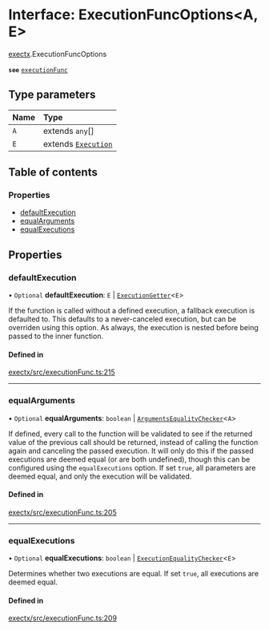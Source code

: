 # Interface: ExecutionFuncOptions<A, E\>

[exectx](../wiki/exectx).ExecutionFuncOptions

**`see`** [`executionFunc`](../wiki/exectx#executionfunc)

## Type parameters

| Name | Type |
| :------ | :------ |
| `A` | extends `any`[] |
| `E` | extends [`Execution`](../wiki/exectx.Execution) |

## Table of contents

### Properties

- [defaultExecution](../wiki/exectx.ExecutionFuncOptions#defaultexecution)
- [equalArguments](../wiki/exectx.ExecutionFuncOptions#equalarguments)
- [equalExecutions](../wiki/exectx.ExecutionFuncOptions#equalexecutions)

## Properties

### defaultExecution

• `Optional` **defaultExecution**: `E` \| [`ExecutionGetter`](../wiki/exectx#executiongetter)<`E`\>

If the function is called without a defined execution, a fallback execution is defaulted to.
This defaults to a never-canceled execution, but can be overriden using this option.
As always, the execution is nested before being passed to the inner function.

#### Defined in

[exectx/src/executionFunc.ts:215](https://github.com/ludvigalden/exectx/blob/5c34d65/packages/exectx/src/executionFunc.ts#L215)

___

### equalArguments

• `Optional` **equalArguments**: `boolean` \| [`ArgumentsEqualityChecker`](../wiki/exectx#argumentsequalitychecker)<`A`\>

If defined, every call to the function will be validated to see if the returned value
of the previous call should be returned, instead of calling the function again and
canceling the passed execution. It will only do this if the passed executions
are deemed equal (or are both undefined), though this can be configured using the `equalExecutions` option.
If set `true`, all parameters are deemed equal, and only the execution will be validated.

#### Defined in

[exectx/src/executionFunc.ts:205](https://github.com/ludvigalden/exectx/blob/5c34d65/packages/exectx/src/executionFunc.ts#L205)

___

### equalExecutions

• `Optional` **equalExecutions**: `boolean` \| [`ExecutionEqualityChecker`](../wiki/exectx#executionequalitychecker)<`E`\>

Determines whether two executions are equal. If set `true`, all executions are deemed equal.

#### Defined in

[exectx/src/executionFunc.ts:209](https://github.com/ludvigalden/exectx/blob/5c34d65/packages/exectx/src/executionFunc.ts#L209)
